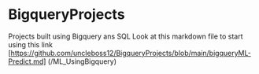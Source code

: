 # BigqueryProjects
Projects built using Bigquery ans SQL
Look at this markdown file to start using this link [https://github.com/uncleboss12/BigqueryProjects/blob/main/bigqueryML-Predict.md] (/ML_UsingBigquery)
